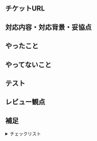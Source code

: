 ## チケットURL<!-- 必須 -->
<!-- GH-〇〇 チケット番号 -->
<!-- チケット番号がない場合は NO-ISSUE -->

## 対応内容・対応背景・妥協点<!-- 必須 -->
<!-- 簡単な説明 -->
<!-- スクリーンショットを添付してください -->

## やったこと<!-- 必須 -->
<!-- このPR内でやったことを書く -->

## やってないこと<!-- なかったらこの項目を削除してください -->
<!-- このPR内でやっていないことやTODO等の残タスクを書く -->

## テスト<!-- なかったらこの項目を削除してください -->
<!-- テスト項目、テスト方法を書く -->
<!-- 例えばこのようにして確認したなどのスクリーンショットなど -->

## レビュー観点<!-- なかったらこの項目を削除してください -->
<!-- あくまで目安です。 -->

<!-- - 想定通りに動作するか？ -->
<!-- - 他の部分と書き方・命名・ディレクトリ構成等が異なっていないか？ -->

## 補足<!-- なかったらこの項目を削除してください -->
<!-- 追加で伝えたいことがあれば -->

<!-- ここから下は削除しないでください -->
<details>
<summary>チェックリスト</summary>

### チェックリスト [(ガイドライン)](https://github.com/orgs/TUSB/discussions/1)
- Pull Request
  - [ ] PRのタイトルはわかり易い名前が設定されていますか?(日本語でも可)
  - [ ] PRの必須項目はすべて記載していますか?
  - [ ] PRの必要ない項目は削除していますか?
  - [ ] PRの内容と変更内容は一致していますか?
    - 1機能=1PRであるべきです。1機能の途中でも問題ありません
- Commit
  - [ ] Commitメッセージはルール通りですか?
    - コミットメッセージの先頭に`[Add|Delete|Modify|Fix|Refactor|Move]`等の動詞の原形を追加してください。([参考](https://www.tam-tam.co.jp/tipsnote/program/post16686.html)) ([参考2](https://note.com/haru_notes/n/n3d9c406e9ac6))
    - コミットメッセージの説明には`GH-〇〇`でチケット番号をつけてください  
      (チケットが存在しない場合は`NO-ISSUE`にしてください
    - マージコミットの場合はこの限りではありません
    <!-- 
    例: GH-100 Add 特殊演出を追加  
    例: NO-ISSUE Move フォルダを〇〇へ移動
    ブランチ名のようにfeatureやfixは必要ありません
    -->
  - [ ] コミットの粒度は適切ですか?
    - 1コミット=1要素(1ロジック)の変更であるべきです  
    <!-- 
    例: ファイル移動してから内容変更したい場合は2回コミット分けるべきです  
    例: デバッグメッセージ表示と新たなロジック追加した場合も2回コミット分けるべきです -->
- Branch
  - [ ] ブランチの名前は正しいですか?
    - ブランチ名先頭は`feature/[簡単な説明]` か `fix/[簡単な説明]` の何れかであるべきです
    - 簡単な説明は`英語であるべきです`(不具合発生するので)
  - [ ] ブランチの向き、切り先は正しいですか?
</details>

<!-- ここから上は削除しないでください -->
